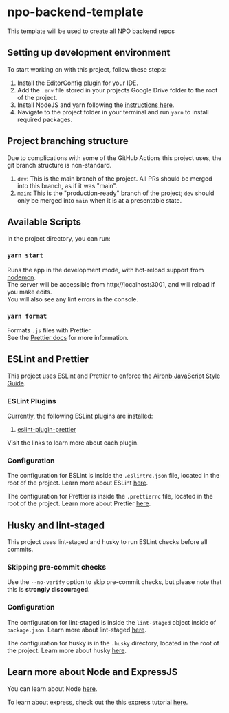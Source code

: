 # npo-backend-template

This template will be used to create all NPO backend repos

## Setting up development environment

To start working on with this project, follow these steps:

1. Install the [EditorConfig plugin](https://editorconfig.org/#download) for your IDE.
1. Add the `.env` file stored in your projects Google Drive folder to the root of the project.
1. Install NodeJS and yarn following the
   [instructions here](https://classic.yarnpkg.com/lang/en/docs/install).
1. Navigate to the project folder in your terminal and run `yarn` to install required packages.

## Project branching structure

Due to complications with some of the GitHub Actions this project uses, the git branch structure is
non-standard.

1. `dev`: This is the main branch of the project. All PRs should be merged into this branch, as if
   it was "main".
1. `main`: This is the "production-ready" branch of the project; `dev` should only be merged into
   `main` when it is at a presentable state.

## Available Scripts

In the project directory, you can run:

### `yarn start`

Runs the app in the development mode, with hot-reload support from
[nodemon](https://github.com/remy/nodemon).\
The server will be accessible from http://localhost:3001, and will reload if you make edits.\
You will also see any lint errors in the console.

### `yarn format`

Formats `.js` files with Prettier.\
See the [Prettier docs](https://prettier.io/docs/en/index.html) for more information.

## ESLint and Prettier

This project uses ESLint and Prettier to enforce the
[Airbnb JavaScript Style Guide](https://github.com/airbnb/javascript).

### ESLint Plugins

Currently, the following ESLint plugins are installed:

1. [eslint-plugin-prettier](https://github.com/prettier/eslint-plugin-prettier)

Visit the links to learn more about each plugin.

### Configuration

The configuration for ESLint is inside the `.eslintrc.json` file, located in the root of the
project. Learn more about ESLint [here](https://eslint.org/).

The configuration for Prettier is inside the `.prettierrc` file, located in the root of the project.
Learn more about Prettier [here](https://prettier.io/docs/en/index.html).

## Husky and lint-staged

This project uses lint-staged and husky to run ESLint checks before all commits.

### Skipping pre-commit checks

Use the `--no-verify` option to skip pre-commit checks, but please note that this is **strongly
discouraged**.

### Configuration

The configuration for lint-staged is inside the `lint-staged` object inside of `package.json`. Learn
more about lint-staged [here](https://github.com/okonet/lint-staged).

The configuration for husky is in the `.husky` directory, located in the root of the project. Learn
more about husky [here](https://typicode.github.io/husky/).

## Learn more about Node and ExpressJS

You can learn about Node [here](https://nodejs.org/en/).

To learn about express, check out the this express tutorial
[here](https://www.tutorialspoint.com/nodejs/nodejs_express_framework.htm).
